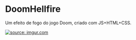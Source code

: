 # DoomHellfire
Um efeito de fogo do jogo Doom, criado com JS+HTML+CSS.

<a href="https://imgur.com/P65umYD"><img src="https://i.imgur.com/P65umYD.gif" title="source: imgur.com" /></a>
